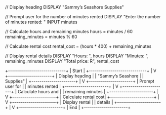 // Display heading
DISPLAY "Sammy’s Seashore Supplies"

// Prompt user for the number of minutes rented
DISPLAY "Enter the number of minutes rented: "
INPUT minutes

// Calculate hours and remaining minutes
hours = minutes / 60
remaining_minutes = minutes % 60

// Calculate rental cost
rental_cost = (hours * 400) + remaining_minutes

// Display rental details
DISPLAY "Hours: ", hours
DISPLAY "Minutes: ", remaining_minutes
DISPLAY "Total price: R", rental_cost

+-----------------------------+
|     Start                   |
+-----------------------------+
             |
             V
   +----------------------+
   | Display heading      |
   | "Sammy’s Seashore   |
   | Supplies"            |
   +----------------------+
             |
             V
   +----------------------+
   | Prompt user for      |
   | minutes rented       |
   +----------------------+
             |
             V
   +----------------------+
   | Calculate hours and  |
   | remaining minutes    |
   +----------------------+
             |
             V
   +----------------------+
   | Calculate rental cost|
   +----------------------+
             |
             V
   +----------------------+
   | Display rental       |
   | details              |
   +----------------------+
             |
             V
   +----------------------+
   |       End            |
   +----------------------+

